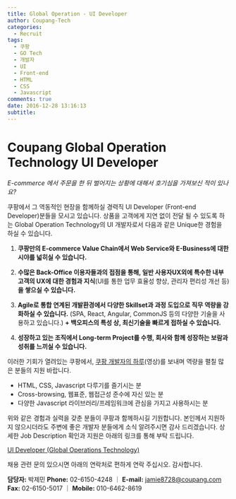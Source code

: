 ```yaml
---
title: Global Operation - UI Developer
author: Coupang-Tech
categories:
  - Recruit
tags:
  - 쿠팡
  - GO Tech
  - 개발자
  - UI
  - Front-end
  - HTML
  - CSS
  - Javascript
comments: true
date: 2016-12-28 13:16:13
subtitle:
---
```


# Coupang Global Operation Technology UI Developer


_E-commerce 에서 주문을 한 뒤 벌어지는 상황에 대해서 호기심을 가져보신 적이 있나요?_

쿠팡에서 그 역동적인 현장을 함께하실 경력직 UI Developer (Front-end Developer)분들을 모시고 있습니다. 상품을 고객에게 지연 없이 전달 될 수 있도록 하는 Global Operation Technology의 UI 개발자로서 다음과 같은 Unique한 경험을 하실 수 있습니다.

1.	**쿠팡만의 E-commerce Value Chain에서 Web Service와 E-Business에 대한 시야를 넓히실 수 있습니다.**

2.	**수많은 Back-Office 이용자들과의 접점을 통해, 일반 사용자UX외에 특수한 내부고객의 UX에 대한 경험과 지식**(UI를 통한 업무 효율성 향상, 관리자 편리성 개선 등)**을 쌓으실 수 있습니다.**

3.	**Agile로 통합 연계된 개발환경에서 다양한 Skillset과 과정 도입으로 직무 역량을 강화하실 수 있습니다.** (SPA, React, Angular, CommonJS 등의 다양한 기술을 사용하고 있습니다.) **+ 백오피스의 특성 상, 최신기술을 빠르게 접하실 수 있습니다.**

4.	**성장하고 있는 조직에서 Long-term Project를 수행, 회사와 함께 성장하는 보람과 성취를 느끼실 수 있습니다.**

이러한 기회가 열려있는 쿠팡에서, [쿠팡 개발자의 하루](https://www.youtube.com/watch?v=0sH6Wjn7XCA&feature=youtu.be)(영상)를 보내며 역량을 펼칠 많은 분들의 지원 바랍니다.

-	HTML, CSS, Javascript 다루기를 즐기시는 분
-	Cross-browsing, 웹표준, 웹접근성 준수에 자신 있는 분
-	다양한 Javascript 라이브러리/프레임워크에 관심을 가지고 사용하시는 분

위와 같은 경험과 실력을 갖춘 분들이 쿠팡과 함께하시길 기원합니다.
본인께서 지원하지 않으시더라도 주변에 좋은 개발자 분들에게 소식 알려주시면 감사 드리겠습니다. 상세한 Job Description 확인과 지원은 아래의 링크를 통해 부탁 드립니다.

[UI Developer (Global Operations Technology)](https://boards.greenhouse.io/coupang2/jobs/260405?t=wj6iyx#.WGM9OFWLRhF)

채용 관련 문의 있으시면 아래의 연락처로 편하게 연락 주십시오.
감사합니다.

**담당자:** 박제민
**Phone:** 02-6150-4248 ｜ **E-mail:** <jamie8728@coupang.com>
**Fax:** 02-6150-5017 ｜ **Mobile:** 010-6462-8619
